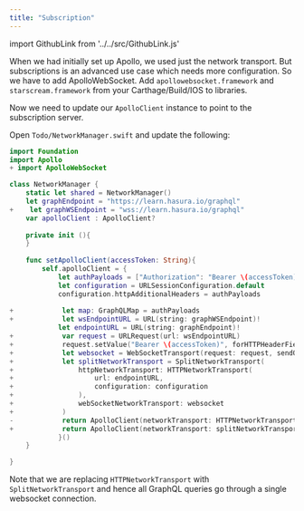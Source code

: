 ```yaml
---
title: "Subscription"
---
```


import GithubLink from '../../src/GithubLink.js'

When we had initially set up Apollo, we used just the network transport. But subscriptions is an advanced use case which needs more configuration. So we have to add ApolloWebSocket. Add `apollowebsocket.framework` and `starscream.framework` from your Carthage/Build/IOS to libraries.

Now we need to update our `ApolloClient` instance to point to the subscription server.

Open `Todo/NetworkManager.swift` and update the following:

<GithubLink link="https://github.com/hasura/graphql-engine/blob/master/community/learn/graphql-tutorials/tutorials/ios-apollo/app-final/Todo/NetworkManager.swift" text="Todo/NetworkManager.swift" />

```swift
import Foundation
import Apollo
+ import ApolloWebSocket

class NetworkManager {
    static let shared = NetworkManager()
    let graphEndpoint = "https://learn.hasura.io/graphql"
+    let graphWSEndpoint = "wss://learn.hasura.io/graphql"
    var apolloClient : ApolloClient?
    
    private init (){
    }
    
    func setApolloClient(accessToken: String){
        self.apolloClient = {
            let authPayloads = ["Authorization": "Bearer \(accessToken)"]
            let configuration = URLSessionConfiguration.default
            configuration.httpAdditionalHeaders = authPayloads
            
+            let map: GraphQLMap = authPayloads
+            let wsEndpointURL = URL(string: graphWSEndpoint)!
            let endpointURL = URL(string: graphEndpoint)!
+            var request = URLRequest(url: wsEndpointURL)
+            request.setValue("Bearer \(accessToken)", forHTTPHeaderField: "Authorization")
+            let websocket = WebSocketTransport(request: request, sendOperationIdentifiers: false, reconnectionInterval: 30000, connectingPayload: map)
+            let splitNetworkTransport = SplitNetworkTransport(
+                httpNetworkTransport: HTTPNetworkTransport(
+                    url: endpointURL,
+                    configuration: configuration
+                ),
+                webSocketNetworkTransport: websocket
+            )
-            return ApolloClient(networkTransport: HTTPNetworkTransport(url: endpointURL, configuration: configuration))
+            return ApolloClient(networkTransport: splitNetworkTransport)
            }()
    }

}
```

Note that we are replacing `HTTPNetworkTransport` with `SplitNetworkTransport` and hence all GraphQL queries go through a single websocket connection.
